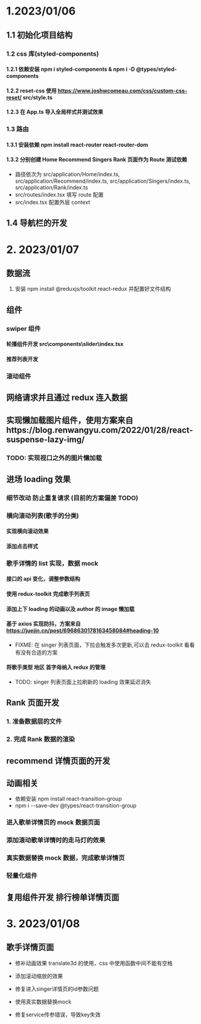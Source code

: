 # 1.2023/01/06

## 1.1 初始化项目结构

### 1.2 css 库(styled-components)

#### 1.2.1 依赖安装 npm i styled-components & npm i -D @types/styled-components

#### 1.2.2 reset-css 使用 https://www.joshwcomeau.com/css/custom-css-reset/ src/style.ts

#### 1.2.3 在 App.ts 导入全局样式并测试效果

### 1.3 路由

#### 1.3.1 安装依赖 npm install react-router react-router-dom

#### 1.3.2 分别创建 Home Recommend Singers Rank 页面作为 Route 测试依赖

- 路径依次为 src/application/Home/index.ts, src/application/Recommend/index.ts, src/application/Singers/index.ts, src/application/Rank/index.ts
- src/routes/index.tsx 填写 route 配置
- src/index.tsx 配置外层 context

## 1.4 导航栏的开发

# 2. 2023/01/07

## 数据流

1. 安装 npm install @reduxjs/toolkit react-redux 并配置好文件结构

## 组件

### swiper 组件

#### 轮播组件开发 src\components\slider\index.tsx

#### 推荐列表开发

### 滚动组件

## 网络请求并且通过 redux 连入数据

## 实现懒加载图片组件，使用方案来自https://blog.renwangyu.com/2022/01/28/react-suspense-lazy-img/

### TODO: 实现视口之外的图片懒加载

## 进场 loading 效果

### 细节改动 防止重复请求 (目前的方案偏差 TODO)

### 横向滚动列表(歌手的分类)

#### 实现横向滚动效果

#### 添加点击样式

### 歌手详情的 list 实现，数据 mock

#### 接口的 api 变化，调整参数结构

#### 使用 redux-toolkit 完成歌手列表页

#### 添加上下 loading 的动画以及 author 的 image 懒加载

#### 基于 axios 实现防抖，方案来自 https://juejin.cn/post/6968630178163458084#heading-10

- FIXME: 在 singer 列表页面，下拉会触发多次更新,可以去 redux-toolkit 看看有没有合适的方案

#### 将歌手类型 地区 首字母纳入 redux 的管理

- TODO: singer 列表页面上拉刷新的 loading 效果延迟消失

## Rank 页面开发

### 1. 准备数据层的文件

### 2. 完成 Rank 数据的渲染

## recommend 详情页面的开发

## 动画相关

- 依赖安装 npm install react-transition-group
- npm i --save-dev @types/react-transition-group

### 进入歌单详情页的 mock 数据页面

### 添加滚动歌单详情时的走马灯的效果

### 真实数据替换 mock 数据，完成歌单详情页

### 轻量化组件

## 复用组件开发 排行榜单详情页面

# 3. 2023/01/08

## 歌手详情页面

- 修补动画效果 translate3d 的使用，css 中使用函数中间不能有空格

- 添加滚动缩放的效果

- 修复进入singer详情页的id参数问题

- 使用真实数据替换mock

- 修复service传参错误，导致key失效
